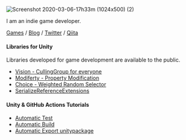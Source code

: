 ![Screenshot 2020-03-06-17h33m (1024x500) (2)](https://user-images.githubusercontent.com/13536348/111169621-79f4f100-85e6-11eb-84bc-ab9b0da27fe5.png)

I am an indie game developer.

 [Games](https://mackysoft.net/games/) / [Blog](https://mackysoft.net/blog/) / [Twitter](https://twitter.com/makihiro_dev) / [Qiita](https://qiita.com/makihiro_dev)

#### Libraries for Unity

Libraries developed for game development are available to the public.

- [Vision - CullingGroup for everyone](https://github.com/mackysoft/Vision)
- [Modiferty - Property Modification](https://github.com/mackysoft/Modiferty)
- [Choice - Weighted Random Selector](https://github.com/mackysoft/Choice)
- [SerializeReferenceExtensions](https://github.com/mackysoft/Unity-SerializeReferenceExtensions)


#### Unity & GitHub Actions Tutorials

- [Automatic Test](https://github.com/mackysoft/Unity-GitHubActions-AutomaticTest-Example)
- [Automatic Build](https://github.com/mackysoft/Unity-GitHubActions-Build-Example)
- [Automatic Export unitypackage](https://github.com/mackysoft/Unity-GitHubActions-ExportPackage-Example)